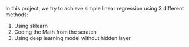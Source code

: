 In this project, we try to achieve simple linear regression using 3 different methods:
  1. Using sklearn
  2. Coding the Math from the scratch
  3. Using deep learning model without hidden layer
  
